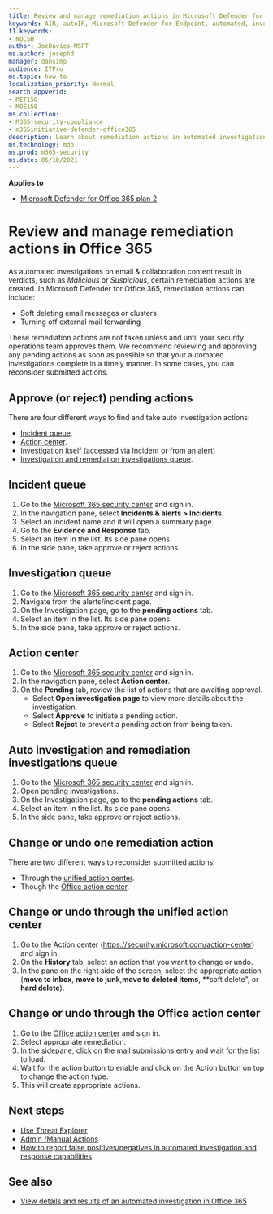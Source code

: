 ```yaml
---
title: Review and manage remediation actions in Microsoft Defender for Office 365
keywords: AIR, autoIR, Microsoft Defender for Endpoint, automated, investigation, response, remediation, threats, advanced, threat, protection
f1.keywords: 
- NOCSH
author: JoeDavies-MSFT
ms.author: josephd
manager: dansimp
audience: ITPro
ms.topic: how-to
localization_priority: Normal
search.appverid: 
- MET150
- MOE150
ms.collection: 
- M365-security-compliance
- m365initiative-defender-office365
description: Learn about remediation actions in automated investigation and response capabilities in Microsoft Defender for Office 365 Plan 2.
ms.technology: mdo
ms.prod: m365-security
ms.date: 06/10/2021
---
```


**Applies to**
- [Microsoft Defender for Office 365 plan 2](defender-for-office-365.md)

# Review and manage remediation actions in Office 365

As automated investigations on email & collaboration content result in verdicts, such as *Malicious* or *Suspicious*, certain remediation actions are created. In Microsoft Defender for Office 365, remediation actions can include:

- Soft deleting email messages or clusters
- Turning off external mail forwarding

These remediation actions are not taken unless and until your security operations team approves them. We recommend reviewing and approving any pending actions as soon as possible so that your automated investigations complete in a timely manner. In some cases, you can reconsider submitted actions.


## Approve (or reject) pending actions
There are four different ways to find and take auto investigation actions:

- [Incident queue](https://security.microsoft.com/incidents).
- [Action center](https://security.microsoft.com/action-center/pending).
- Investigation itself (accessed via Incident or from an alert)
- [Investigation and remediation investigations queue](https://security.microsoft.com/airinvestigation).

## Incident queue
1. Go to the [Microsoft 365 security center](https://security.microsoft.com) and sign in.
2. In the navigation pane, select **Incidents & alerts > Incidents**.
3. Select an incident name and it will open a summary page.
4. Go to the **Evidence and Response** tab.
5. Select an item in the list. Its side pane opens.
6. In the side pane, take approve or reject actions.

## Investigation queue 
1. Go to the [Microsoft 365 security center](https://security.microsoft.com) and sign in.
2. Navigate from the alerts/incident page. 
3. On the Investigation page, go to the **pending actions** tab. 
4. Select an item in the list. Its side pane opens.  
5. In the side pane, take approve or reject actions.

## Action center
1. Go to the [Microsoft 365 security center](https://security.microsoft.com) and sign in.
2. In the navigation pane, select **Action center**.
3. On the **Pending** tab, review the list of actions that are awaiting approval.
   - Select **Open investigation page** to view more details about the investigation.
   - Select **Approve** to initiate a pending action.
   - Select **Reject** to prevent a pending action from being taken.

## Auto investigation and remediation investigations queue
1. Go to the [Microsoft 365 security center](https://security.microsoft.com) and sign in.
2. Open pending investigations. 
3. On the Investigation page, go to the **pending actions** tab.
4. Select an item in the list. Its side pane opens.  
5. In the side pane, take approve or reject actions.

## Change or undo one remediation action

There are two different ways to reconsider submitted actions:
   - Through the [unified action center](https://security.microsoft.com/action-center).
   - Though the [Office action center](https://security.microsoft.com/threatincidents).
   
## Change or undo through the unified action center
1. Go to the Action center (<https://security.microsoft.com/action-center>) and sign in.
2. On the **History** tab, select an action that you want to change or undo.
3. In the pane on the right side of the screen, select the appropriate action (**move to inbox**, **move to junk**,**move to deleted items**, **soft delete", or **hard delete**).

 ## Change or undo through the Office action center 
1. Go to the [Office action center](https://security.microsoft.com/threatincidents) and sign in.
2. Select appropriate remediation.
3. In the sidepane, click on the mail submissions entry and wait for the list to load. 
4. Wait for the action button to enable and click on the Action button on top to change the action type. 
5. This will create appropriate actions.

## Next steps

- [Use Threat Explorer](threat-explorer.md) 
- [Admin /Manual Actions](remediate-malicious-email-delivered-office-365.md)
- [How to report false positives/negatives in automated investigation and response capabilities](air-report-false-positives-negatives.md)

## See also

- [View details and results of an automated investigation in Office 365](air-view-investigation-results.md)
